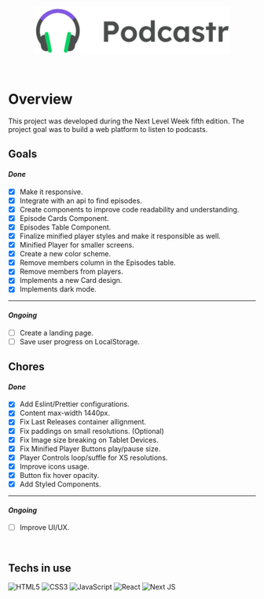 <br>
<p align="center">
    <img width="400" src="./public/logo.svg" />
</p>

<br>

# Overview

This project was developed during the Next Level Week fifth edition.
The project goal was to build a web platform to listen to podcasts.

## Goals

#### _Done_

-   [x] Make it responsive.
-   [x] Integrate with an api to find episodes.
-   [x] Create components to improve code readability and understanding.
-   [x] Episode Cards Component.
-   [x] Episodes Table Component.
-   [x] Finalize minified player styles and make it responsible as well.
-   [x] Minified Player for smaller screens.
-   [x] Create a new color scheme.
-   [x] Remove members column in the Episodes table.
-   [x] Remove members from players.
-   [x] Implements a new Card design.
-   [x] Implements dark mode.

<hr/>

#### _Ongoing_

-   [ ] Create a landing page.
-   [ ] Save user progress on LocalStorage.

## Chores

#### _Done_

-   [x] Add Eslint/Prettier configurations.
-   [x] Content max-width 1440px.
-   [x] Fix Last Releases container allignment.
-   [x] Fix paddings on small resolutions. (Optional)
-   [x] Fix Image size breaking on Tablet Devices.
-   [x] Fix Minified Player Buttons play/pause size.
-   [x] Player Controls loop/suffle for XS resolutions.
-   [x] Improve icons usage.
-   [x] Button fix hover opacity.
-   [x] Add Styled Components.

<hr/>

#### _Ongoing_

-   [ ] Improve UI/UX.

<br>

## Techs in use

<img alt="HTML5" src="https://img.shields.io/badge/html5-%23E34F26.svg?&style=for-the-badge&logo=html5&logoColor=white"/>
<img alt="CSS3" src="https://img.shields.io/badge/css3-%231572B6.svg?&style=for-the-badge&logo=css3&logoColor=white"/>
<img alt="JavaScript" src="https://img.shields.io/badge/javascript-%23323330.svg?&style=for-the-badge&logo=javascript&logoColor=%23F7DF1E"/>
<img alt="React" src="https://img.shields.io/badge/react-%2320232a.svg?&style=for-the-badge&logo=react&logoColor=%2361DAFB"/>
<img alt="Next JS" src="https://img.shields.io/badge/nextjs-%23000000.svg?&style=for-the-badge&logo=next.js&logoColor=white"/>
